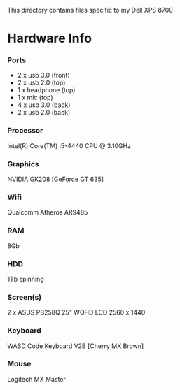 This directory contains files specific to my Dell XPS 8700

Hardware Info
=============

### Ports
 * 2 x usb 3.0 (front)
 * 2 x usb 2.0 (top)
 * 1 x headphone (top)
 * 1 x mic (top)
 * 4 x usb 3.0 (back)
 * 2 x usb 2.0 (back)

### Processor
Intel(R) Core(TM) i5-4440 CPU @ 3.10GHz

### Graphics
NVIDIA GK208 [GeForce GT 635]

### Wifi
Qualcomm Atheros AR9485

### RAM
8Gb

### HDD
1Tb spinning

### Screen(s)
2 x ASUS PB258Q 25" WQHD LCD 2560 x 1440

### Keyboard
WASD Code Keyboard V2B [Cherry MX Brown]

### Mouse
Logitech MX Master